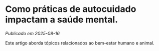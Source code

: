 # Como práticas de autocuidado impactam a saúde mental.

*Publicado em 2025-08-16*

Este artigo aborda tópicos relacionados ao bem-estar humano e animal.
